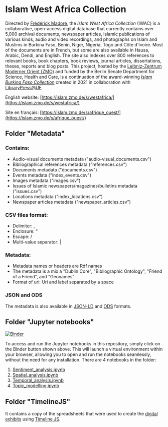 # Islam West Africa Collection
Directed by [Frédérick Madore](https://frederickmadore.com/), the *Islam West Africa Collection* (IWAC) is a collaborative, open-access digital database that currently contains over 5,000 archival documents, newspaper articles, Islamic publications of various kinds, audio and video recordings, and photographs on Islam and Muslims in Burkina Faso, Benin, Niger, Nigeria, Togo and Côte d'Ivoire. Most of the documents are in French, but some are also available in Hausa, Arabic, Dendi, and English. The site also indexes over 800 references to relevant books, book chapters, book reviews, journal articles, dissertations, theses, reports and blog posts. This project, hosted by the [Leibniz-Zentrum Moderner Orient (ZMO)](https://www.zmo.de/en) and funded by the Berlin Senate Department for Science, Health and Care, is a continuation of the award-winning [*Islam Burkina Faso Collection*](https://web.archive.org/web/20231207083222/https://islam.domains.uflib.ufl.edu/s/bf/page/home) created in 2021 in collaboration with [LibraryPress@UF](https://librarypress.domains.uflib.ufl.edu/).

English website: [https://islam.zmo.de/s/westafrica/](https://islam.zmo.de/s/westafrica/)

Site en français: [https://islam.zmo.de/s/afrique_ouest/](https://islam.zmo.de/s/afrique_ouest/)

## Folder "Metadata"
### Contains:
- Audio-visual documents metadata ("audio-visual_documents.csv")
- Bibliographical references metadata ("references.csv")
- Documents metadata ("documents.csv")
- Events metadata ("index_events.csv")
- Images metadata ("images.csv")
- Issues of Islamic newspapers/magazines/bulletins metadata ("issues.csv")
- Locations metadata ("index_locations.csv")
- Newspaper articles metadata ("newspaper_articles.csv")

### CSV files format:
- Delimiter: ,
- Enclosure: "
- Escape: /
- Multi-value separator: |

### Metadata:
- Metadata names or headers are Rdf names
- The metadata is a mix a "Dublin Core", "Bibliographic Ontology", "Friend of a Friend", and "Geonames"
- Format of uri: Uri and label separated by a space

### JSON and ODS
The metadata is also available in [JSON-LD](https://github.com/fmadore/Islam-West-Africa-Collection/tree/main/Metadata/JSON) and [ODS](https://github.com/fmadore/Islam-West-Africa-Collection/tree/main/Metadata/ODS) formats.

## Folder "Jupyter notebooks"
[![Binder](https://mybinder.org/badge_logo.svg)](https://mybinder.org/v2/gh/fmadore/Islam-West-Africa-Collection/HEAD)

To access and run the Jupyter notebooks in this repository, simply click on the Binder button shown above. This will launch a virtual environment within your browser, allowing you to open and run the notebooks seamlessly, without the need for any installation.
There are 4 notebooks in the folder:
1. [Sentiment_analysis.ipynb](https://github.com/fmadore/Islam-West-Africa-Collection/blob/main/Jupyter%20notebooks/Textual%20analysis/Sentiment%20analysis/Sentiment_analysis.ipynb)
2. [Spatial_analysis.ipynb](https://github.com/fmadore/Islam-West-Africa-Collection/blob/main/Jupyter%20notebooks/Spatial%20analysis/Spatial_analysis.ipynb)
3. [Temporal_analysis.ipynb](https://github.com/fmadore/Islam-West-Africa-Collection/blob/main/Jupyter%20notebooks/Textual%20analysis/Temporal%20analysis/Temporal_analysis.ipynb)
4. [Topic_modelling.ipynb](https://github.com/fmadore/Islam-West-Africa-Collection/blob/main/Jupyter%20notebooks/Textual%20analysis/Topic%20modelling/Topic_modelling.ipynb)

## Folder "TimelineJS"
It contains a copy of the spreadsheets that were used to create the [digital exhibits](https://islam.zmo.de/s/westafrica/page/exhibits) using [Timeline JS](https://timeline.knightlab.com/).
